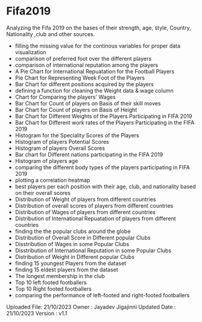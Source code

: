 # Fifa2019
Analyzing the Fifa 2019 on the bases of their strength, age, style, Country, Nationality ,club and other sources.

- filling the missing value for the continous variables for proper data visualization
- comparison of preferred foot over the different players
- comparison of international reputation among the players
- A Pie Chart for International Repuatation for the Football Players
- Pie Chart for Representing Week Foot of the Players
- Bar Chart for different positions acquired by the players
- defining a function for cleaning the Weight data & wage column
- Chart for Comparing the players' Wages
- Bar Chart for Count of players on Basis of their skill moves
- Bar Chart for Count of players on Basis of Height
- Bar Chart for Different Weights of the Players Participating in FIFA 2019
- Bar Chart for Different work rates of the Players Participating in the FIFA 2019 
- Histogram for the Speciality Scores of the Players
- Histogram of players Potential Scores
- Histogram of players Overall Scores
- Bar chart for Different nations participating in the FIFA 2019
- Histogram of players age
- comparing the different body types of the players participating in FIFA 2019
- plotting a correlation heatmap
- best players per each position with their age, club, and nationality based on their overall scores
- Distribution of Weight of players from different countries
- Distribution of overall scores of players from different countries
- Distribution of Wages of players from different countries
- Distribution of International Repuatation of players from different countries
- finding the the popular clubs around the globe
- Distribution of Overall Score in Different popular Clubs
- Disstribution of Wages in some Popular Clubs
- Disstribution of International Reputation in some Popular Clubs
- Distribution of Weight in Different popular Clubs
- finding 15 youngest Players from the dataset
- finding 15 eldest players from the dataset
- The longest membership in the club
- Top 10 left footed footballers
- Top 10 Right footed footballers
- comparing the performance of left-footed and right-footed footballers

Uploaded File: 21/10/2023
Owner : Jayadev Jigajinni
Updated Date  : 21/10/2023
Version : v1.1
